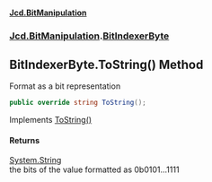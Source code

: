 #### [Jcd.BitManipulation](index.md 'index')
### [Jcd.BitManipulation](Jcd.BitManipulation.md 'Jcd.BitManipulation').[BitIndexerByte](Jcd.BitManipulation.BitIndexerByte.md 'Jcd.BitManipulation.BitIndexerByte')

## BitIndexerByte.ToString() Method

Format as a bit representation

```csharp
public override string ToString();
```

Implements [ToString()](Jcd.BitManipulation.IBitIndexer.ToString().md 'Jcd.BitManipulation.IBitIndexer.ToString()')

#### Returns
[System.String](https://docs.microsoft.com/en-us/dotnet/api/System.String 'System.String')  
the bits of the value formatted as 0b0101...1111